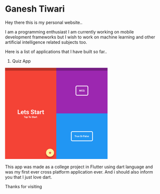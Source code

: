 # Ganesh Tiwari

Hey there this is my personal website..

I am a programming enthusiast I am currently working on mobile development frameworks but I wish to work on machine  learning and other artificial intelligence related subjects too.

Here is a list of applications that I have built so far..

1) Quiz App

<img src="img/quiz_opening.png" height="300px"><img src="img/quiz_choice.png" height="300px">

This app was made as a college project in Flutter using dart language and was my first ever cross platform application ever. And i should also inform you that I just love dart.

Thanks for visiting